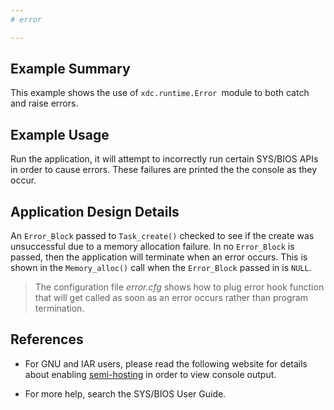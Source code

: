 ```yaml
---
# error

---
```


## Example Summary

This example shows the use of `xdc.runtime.Error `module to both catch and raise
errors.

## Example Usage

Run the application, it will attempt to incorrectly run certain SYS/BIOS APIs
in order to cause errors. These failures are printed the the console as
they occur.

## Application Design Details

An `Error_Block` passed to `Task_create()` checked to see if the create
was unsuccessful due to a memory allocation failure. In no `Error_Block`
is passed, then the application will terminate when an error occurs.
This is shown in the `Memory_alloc()` call when the `Error_Block`
passed in is `NULL`.

> The configuration file *error.cfg* shows how to plug error hook function
that will get called as soon as an error occurs rather than program
termination.

## References
* For GNU and IAR users, please read the following website for details about
enabling [semi-hosting](http://processors.wiki.ti.com/index.php/TI-RTOS_Examples_SemiHosting)
in order to view console output.

* For more help, search the SYS/BIOS User Guide.

